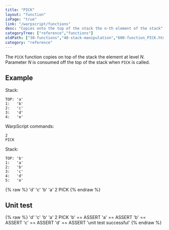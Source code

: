 ```yaml
---
title: "PICK"
layout: "function"
isPage: "true"
link: "/warpscript/functions"
desc: "Copies onto the top of the stack the n-th element of the stack"
categoryTree: ["reference","functions"]
oldPath: ["30-functions","40-stack-manipulation","600-function_PICK.html.md"]
category: "reference"
---
```

 

The `PICK` function copies on top of the stack the element at level *N*. Parameter *N* is consumed off the top of the stack when `PICK` is called.

## Example ##

Stack:

    
    TOP: 'a'
    1:   'b'
    2:   'c'
    3:   'd'
    4:   'e'

WarpScript commands:
    
    2
    PICK

Stack:

    
    TOP: 'b'
    1:   'a'
    2:   'b'
    3:   'c'
    4:   'd'
    5:   'e'


{% raw %}
<warp10-warpscript-widget backend="{{backend}}"  exec-endpoint="{{execEndpoint}}">'d' 'c' 'b' 'a'
2 PICK
</warp10-warpscript-widget>
{% endraw %}


## Unit test ##

{% raw %}
<warp10-warpscript-widget backend="{{backend}}"  exec-endpoint="{{execEndpoint}}">'d' 'c' 'b' 'a'
2 PICK
'b' == ASSERT   'a' == ASSERT   'b' == ASSERT
'c' == ASSERT   'd' == ASSERT 
'unit test successful'
</warp10-warpscript-widget>
{% endraw %}   
